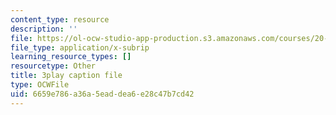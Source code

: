 ```yaml
---
content_type: resource
description: ''
file: https://ol-ocw-studio-app-production.s3.amazonaws.com/courses/20-219-becoming-the-next-bill-nye-writing-and-hosting-the-educational-show-january-iap-2015/6659e786a36a5eaddea6e28c47b7cd42_17uL1VoaWTQ.srt
file_type: application/x-subrip
learning_resource_types: []
resourcetype: Other
title: 3play caption file
type: OCWFile
uid: 6659e786-a36a-5ead-dea6-e28c47b7cd42
---
```

